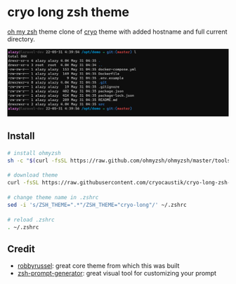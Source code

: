 # cryo long zsh theme

[oh my zsh](https://ohmyz.sh/) theme
clone of [cryo](https://github.com/cryocaustik/cryo-zsh-theme/) theme with added hostname and full current directory.

[![sample](sample.png)](sample.png)

## Install

```bash
# install ohmyzsh
sh -c "$(curl -fsSL https://raw.github.com/ohmyzsh/ohmyzsh/master/tools/install.sh)"

# download theme
curl -fsSL https://raw.githubusercontent.com/cryocaustik/cryo-long-zsh-theme/master/cryo-long.zsh-theme > ~/.oh-my-zsh/themes/cryo-long.zsh-theme

# change theme name in .zshrc
sed -i 's/ZSH_THEME=".*"/ZSH_THEME="cryo-long"/' ~/.zshrc

# reload .zshrc
. ~/.zshrc
```

## Credit

- [robbyrussel](https://github.com/ohmyzsh/ohmyzsh/wiki/Themes#robbyrussell): great core theme from which this was built
- [zsh-prompt-generator](https://zsh-prompt-generator.site/): great visual tool for customizing your prompt